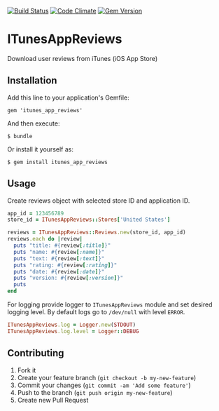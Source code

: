 [![Build Status](https://travis-ci.org/biesiad/itunes_app_reviews.png)](https://travis-ci.org/biesiad/itunes_app_reviews)
[![Code Climate](https://codeclimate.com/github/biesiad/itunes_app_reviews.png)](https://codeclimate.com/github/biesiad/itunes_app_reviews)
[![Gem Version](https://badge.fury.io/rb/itunes_app_reviews.png)](http://badge.fury.io/rb/itunes_app_reviews)

# ITunesAppReviews

Download user reviews from iTunes (iOS App Store)

## Installation

Add this line to your application's Gemfile:

    gem 'itunes_app_reviews'

And then execute:

    $ bundle

Or install it yourself as:

    $ gem install itunes_app_reviews

## Usage

Create reviews object with selected store ID and application ID.

```ruby
app_id = 123456789
store_id = ITunesAppReviews::Stores['United States']

reviews = ITunesAppReviews::Reviews.new(store_id, app_id)
reviews.each do |review|
  puts "title: #{review[:title]}"
  puts "name: #{review[:name]}"
  puts "text: #{review[:text]}"
  puts "rating: #{review[:rating]}"
  puts "date: #{review[:date]}"
  puts "version: #{review[:version]}"
  puts
end
```

For logging provide logger to `ITunesAppReviews` module and set desired logging level. By default logs go to `/dev/null` with level `ERROR`.

```ruby
ITunesAppReviews.log = Logger.new(STDOUT)
ITunesAppReviews.log.level = Logger::DEBUG
```

## Contributing

1. Fork it
2. Create your feature branch (`git checkout -b my-new-feature`)
3. Commit your changes (`git commit -am 'Add some feature'`)
4. Push to the branch (`git push origin my-new-feature`)
5. Create new Pull Request
